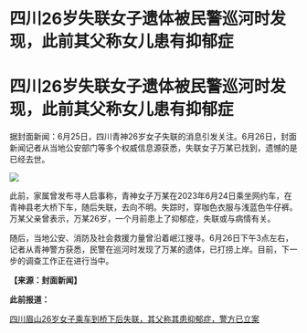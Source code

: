 # 四川26岁失联女子遗体被民警巡河时发现，此前其父称女儿患有抑郁症

# 四川26岁失联女子遗体被民警巡河时发现，此前其父称女儿患有抑郁症

据封面新闻：6月25日，四川青神26岁女子失联的消息引发关注。6月26日，封面新闻记者从当地公安部门等多个权威信息源获悉，失联女子万某已找到，遗憾的是已经去世。

![](https://inews.gtimg.com/om_bt/OQ1p9QMxlc9LxpJOUefCw5747pcsrVbz1g_oc0-LurdaYAA/1000)

此前，家属曾发布寻人启事称，青神女子万某在2023年6月24日乘坐网约车，在青神县老大桥下车，随后失联，去向不明。失踪时，穿咖色衣服与浅蓝色牛仔裤。万某父亲曾表示，万某26岁，一个月前患上了抑郁症，失联或与病情有关。

随后，当地公安、消防及社会救援力量曾沿着岷江搜寻。6月26日下午3点左右，记者从青神警方获悉，民警在巡河时发现了万某的遗体，已打捞上岸。目前，下一步的调查工作正在进行当中。

**【来源：封面新闻】**

**此前报道：**

[四川眉山26岁女子乘车到桥下后失联，其父称其患抑郁症，警方已立案
](https://new.qq.com/rain/a/20230626A02EIP00)

